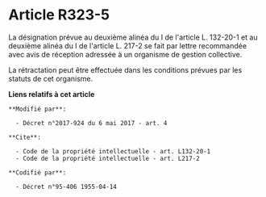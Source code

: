 # Article R323-5

La désignation prévue au deuxième alinéa du I de l'article L. 132-20-1 et au deuxième alinéa du I de l'article L. 217-2 se
fait par lettre recommandée avec avis de réception adressée à un organisme de gestion collective.

La rétractation peut être effectuée dans les conditions prévues par les statuts de cet organisme.

**Liens relatifs à cet article**

	**Modifié par**:

	  - Décret n°2017-924 du 6 mai 2017 - art. 4

	**Cite**:

	  - Code de la propriété intellectuelle - art. L132-20-1
	  - Code de la propriété intellectuelle - art. L217-2

	**Codifié par**:

	  - Décret n°95-406 1955-04-14
